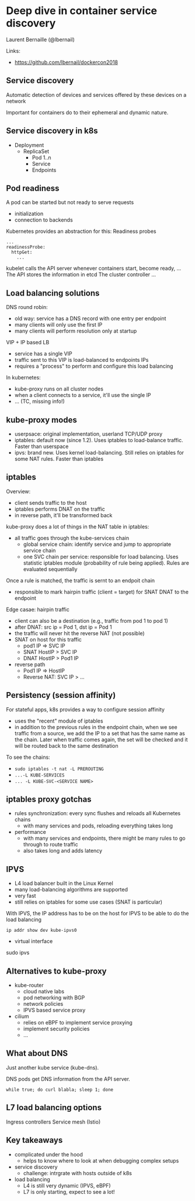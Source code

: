# Deep dive in container service discovery

Laurent Bernaille (@lbernail)

Links:
* https://github.com/lbernail/dockercon2018

## Service discovery
Automatic detection of devices and services offered by these devices on a network

Important for containers do to their ephemeral and dynamic nature.

## Service discovery in k8s
* Deployment
  * ReplicaSet
    * Pod 1..n
    * Service
    * Endpoints

## Pod readiness
A pod can be started but not ready to serve requests
* initialization
* connection to backends

Kubernetes provides an abstraction for this: Readiness probes

```
...
readinessProbe:
  httpGet:
    ...
```

kubelet calls the API server whenever containers start, become ready, ...
The API stores the information in etcd
The cluster controller ...

## Load balancing solutions
DNS round robin:
* old way: service has a DNS record with one entry per endpoint
* many clients will only use the first IP
* many clients will perform resolution only at startup

VIP + IP based LB
* service has a single VIP
* traffic sent to this VIP is load-balanced to endpoints IPs
* requires a "process" to perform and configure this load balancing

In kubernetes:
* kube-proxy runs on all cluster nodes
* when a client connects to a service, it'll use the single IP
* ... (TC, missing info!)

## kube-proxy modes
* userpsace: original implementation, userland TCP/UDP proxy
* iptables: default now (since 1.2). Uses iptables to load-balance traffic. Faster than userspace
* ipvs: brand new. Uses kernel load-balancing. Still relies on iptables for some NAT rules. Faster than iptables

## iptables
Overview:
* client sends traffic to the host
* iptables performs DNAT on the traffic
* in reverse path, it'll be transformed back

kube-proxy does a lot of things in the NAT table in iptables:
* all traffic goes through the kube-services chain
  * global service chain: identify service and jump to appropriate service chain
  * one SVC chain per service: responsible for load balancing. Uses statistic iptables module (probability of rule being applied). Rules are evaluated sequentially

Once a rule is matched, the traffic is sernt to an endpoit chain
* responsible to mark hairpin traffic (client = target) for SNAT DNAT to the endpoint

Edge casae: hairpin traffic
* client can also be a destination (e.g., traffic from pod 1 to pod 1)
* after DNAT: src ip = Pod 1, dst ip = Pod 1
* the traffic will never hit the reverse NAT (not possible)
* SNAT on host for this traffic
  * pod1 IP => SVC IP
  * SNAT HostIP > SVC IP
  * DNAT HostIP > Pod1 IP
* reverse path
  * Pod1 IP => HostIP
  * Reverse NAT: SVC IP > ...

## Persistency (session affinity)
For stateful apps, k8s provides a way to configure session affinity
*  uses the "recent" module of iptables
* in addition to the previous rules in the endpoint chain, when we see traffic from a source, we add the IP to a set that has the same name as the chain. Later when traffic comes again, the set will be checked and it will be routed back to the same destination

To see the chains:
* `sudo iptables -t nat -L PREROUTING`
* `...-L KUBE-SERVICES`
* `... -L KUBE-SVC-<SERVICE NAME>`

## iptables proxy gotchas
* rules synchronization: every sync flushes and reloads all Kubernetes chains
  * with many services and pods, reloading everything takes long
* performance
  * with many services and endpoints, there might be many rules to go through to route traffic
  * also takes long and adds latency

## IPVS
* L4 load balancer built in the Linux Kernel
* many load-balancing algorithms are supported
* very fast
* still relies on iptables for some use cases (SNAT is particular)

With IPVS, the IP address has to be on the host for IPVS to be able to do the load balancing

`ip addr show dev kube-ipvs0`
  * virtual interface

sudo ipvs

## Alternatives to kube-proxy
* kube-router
  * cloud native labs
  * pod networking with BGP
  * network policies
  * IPVS based service proxy
* cilium
  * relies on eBPF to implement service proxying
  * implement security policies
  * ...

## What about DNS
Just another kube service (kube-dns).

DNS pods get DNS information from the API server.

`while true; do curl blabla; sleep 1; done`

## L7 load balancing options
Ingress controllers
Service mesh (Istio)

## Key takeaways
* complicated under the hood
  * helps to know where to look at when debugging complex setups
* service discovery
  * challenge: intrgrate with hosts outside of k8s
* load balancing
  * L4 is still very dynamic (IPVS, eBPF)
  * L7 is only starting, expect to see a lot!
